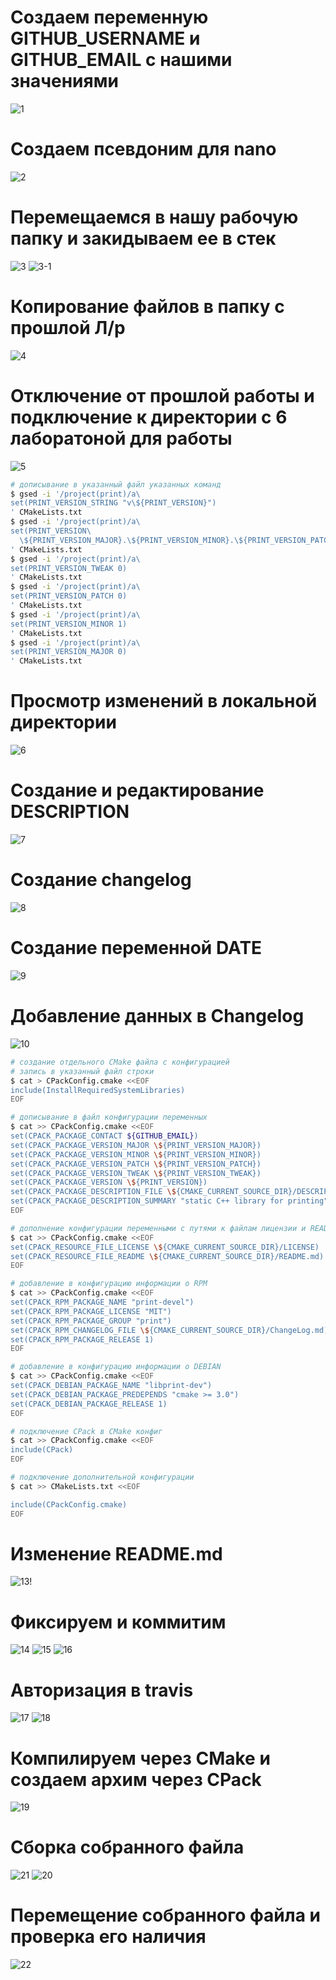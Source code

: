# Создаем переменную GITHUB_USERNAME и GITHUB_EMAIL с нашими значениями
![1](https://github.com/user-attachments/assets/ec61ed75-01cb-4805-b0cf-494b6a37c557)

# Создаем псевдоним для nano
![2](https://github.com/user-attachments/assets/73f36125-0c38-4d2a-8d56-dbaf84afed5a)

# Перемещаемся в нашу рабочую папку и закидываем ее в стек
![3](https://github.com/user-attachments/assets/49c9379e-6608-44cc-9085-5c5d42609550)
![3-1](https://github.com/user-attachments/assets/50212e7d-f280-470e-ab74-f66e16526eb1)

# Копирование файлов в папку с прошлой Л/р
![4](https://github.com/user-attachments/assets/1d9d25b3-1f62-49b3-86b1-bf2956b6cf5f)

# Отключение от прошлой работы и подключение к директории с 6 лаборатоной для работы
![5](https://github.com/user-attachments/assets/b1744ead-6b8e-4c96-8999-5e38b2b18b52)

```sh
# дописывание в указанный файл указанных команд
$ gsed -i '/project(print)/a\
set(PRINT_VERSION_STRING "v\${PRINT_VERSION}")
' CMakeLists.txt
$ gsed -i '/project(print)/a\
set(PRINT_VERSION\
  \${PRINT_VERSION_MAJOR}.\${PRINT_VERSION_MINOR}.\${PRINT_VERSION_PATCH}.\${PRINT_VERSION_TWEAK})
' CMakeLists.txt
$ gsed -i '/project(print)/a\
set(PRINT_VERSION_TWEAK 0)
' CMakeLists.txt
$ gsed -i '/project(print)/a\
set(PRINT_VERSION_PATCH 0)
' CMakeLists.txt
$ gsed -i '/project(print)/a\
set(PRINT_VERSION_MINOR 1)
' CMakeLists.txt
$ gsed -i '/project(print)/a\
set(PRINT_VERSION_MAJOR 0)
' CMakeLists.txt
```

# Просмотр изменений в локальной директории
![6](https://github.com/user-attachments/assets/120668be-bf90-4f4a-973c-655fc8d89c80)

# Создание и редактирование DESCRIPTION
![7](https://github.com/user-attachments/assets/8ca9ddca-e31e-4111-a6ee-894e255e0088)

# Создание changelog
![8](https://github.com/user-attachments/assets/fe2c2813-4daa-4f24-8402-91df2472598a)

# Создание переменной DATE
![9](https://github.com/user-attachments/assets/5b215f09-6056-488f-b423-241c692c846a)

# Добавление данных в Changelog
![10](https://github.com/user-attachments/assets/2e30d35a-e51d-4548-a6b8-4b459223b618)

```sh
# создание отдельного CMake файла с конфигурацией
# запись в указанный файл строки
$ cat > CPackConfig.cmake <<EOF
include(InstallRequiredSystemLibraries)
EOF

# дописывание в файл конфигурации переменных
$ cat >> CPackConfig.cmake <<EOF
set(CPACK_PACKAGE_CONTACT ${GITHUB_EMAIL})
set(CPACK_PACKAGE_VERSION_MAJOR \${PRINT_VERSION_MAJOR})
set(CPACK_PACKAGE_VERSION_MINOR \${PRINT_VERSION_MINOR})
set(CPACK_PACKAGE_VERSION_PATCH \${PRINT_VERSION_PATCH})
set(CPACK_PACKAGE_VERSION_TWEAK \${PRINT_VERSION_TWEAK})
set(CPACK_PACKAGE_VERSION \${PRINT_VERSION})
set(CPACK_PACKAGE_DESCRIPTION_FILE \${CMAKE_CURRENT_SOURCE_DIR}/DESCRIPTION)
set(CPACK_PACKAGE_DESCRIPTION_SUMMARY "static C++ library for printing")
EOF

# дополнение конфигурации переменными с путями к файлам лицензии и README
$ cat >> CPackConfig.cmake <<EOF
set(CPACK_RESOURCE_FILE_LICENSE \${CMAKE_CURRENT_SOURCE_DIR}/LICENSE)
set(CPACK_RESOURCE_FILE_README \${CMAKE_CURRENT_SOURCE_DIR}/README.md)
EOF

# добавление в конфигурацию информации о RPM
$ cat >> CPackConfig.cmake <<EOF
set(CPACK_RPM_PACKAGE_NAME "print-devel")
set(CPACK_RPM_PACKAGE_LICENSE "MIT")
set(CPACK_RPM_PACKAGE_GROUP "print")
set(CPACK_RPM_CHANGELOG_FILE \${CMAKE_CURRENT_SOURCE_DIR}/ChangeLog.md)
set(CPACK_RPM_PACKAGE_RELEASE 1)
EOF

# добавление в конфигурацию информации о DEBIAN
$ cat >> CPackConfig.cmake <<EOF
set(CPACK_DEBIAN_PACKAGE_NAME "libprint-dev")
set(CPACK_DEBIAN_PACKAGE_PREDEPENDS "cmake >= 3.0")
set(CPACK_DEBIAN_PACKAGE_RELEASE 1)
EOF

# подключение CPack в CMake конфиг
$ cat >> CPackConfig.cmake <<EOF
include(CPack)
EOF

# подключение дополнительной конфигурации
$ cat >> CMakeLists.txt <<EOF

include(CPackConfig.cmake)
EOF
```

# Изменение README.md
![13!](https://github.com/user-attachments/assets/3038bd68-47a1-4b33-a50f-9cb860cade0b)

# Фиксируем и коммитим
![14](https://github.com/user-attachments/assets/a3daf5b2-8a58-459d-a692-89a4519f85f2)
![15](https://github.com/user-attachments/assets/299a08c3-7905-4cdf-8be0-7e53f6366545)
![16](https://github.com/user-attachments/assets/c2133ffe-8d81-41f7-aa8a-2fa2c0346b77)

# Авторизация в travis
![17](https://github.com/user-attachments/assets/62b8ceb3-fbed-421f-92ea-77a0b719f934)
![18](https://github.com/user-attachments/assets/211b0b49-307a-45ed-8f90-438df99f6cc8)

# Компилируем через CMake и создаем архим через CPack
![19](https://github.com/user-attachments/assets/6df56c0f-05a2-4990-a34d-780af079cf95)

# Сборка собранного файла
![21](https://github.com/user-attachments/assets/d5a73a87-c98b-40b8-9a8e-ab784460f5a6)
![20](https://github.com/user-attachments/assets/0901a4d3-15ab-46b8-ac5c-db91b12aa064)

# Перемещение собранного файла и проверка его наличия
![22](https://github.com/user-attachments/assets/31d87921-05a5-4e32-bb37-b0610cde661e)
